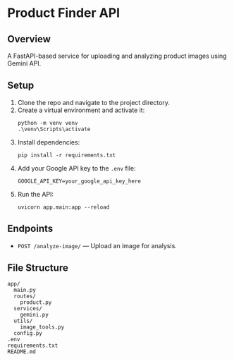 # Product Finder API

## Overview
A FastAPI-based service for uploading and analyzing product images using Gemini API.

## Setup
1. Clone the repo and navigate to the project directory.
2. Create a virtual environment and activate it:
   ```
   python -m venv venv
   .\venv\Scripts\activate
   ```
3. Install dependencies:
   ```
   pip install -r requirements.txt
   ```
4. Add your Google API key to the `.env` file:
   ```
   GOOGLE_API_KEY=your_google_api_key_here
   ```
5. Run the API:
   ```
   uvicorn app.main:app --reload
   ```

## Endpoints
- `POST /analyze-image/` — Upload an image for analysis.

## File Structure
```
app/
  main.py
  routes/
    product.py
  services/
    gemini.py
  utils/
    image_tools.py
  config.py
.env
requirements.txt
README.md
```
